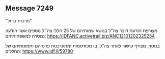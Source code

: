 ## Message 7249

"חרבות ברזל"

מצורפת הודעת דובר צה"ל בנושא שמותיהם של 25 חללי צה״ל נוספים אשר הודעה נמסרה למשפחותיהם: https://IDFANC.activetrail.biz/ANC12101202325254

בנוסף, מצורף קישור לאתר צה"ל, בו מפורסמות ומתעדכנות פרטיהם ותמונותיהם של החללים: https://www.idf.il/59780

